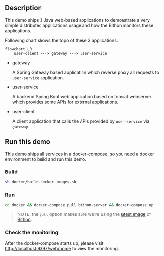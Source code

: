 
## Description

This demo ships 3 Java web-based applications to demonstrate a very simple distributed applications usage and how the Bithon monitors these applications.

Following chart shows the topo of these 3 applications.
```mermaid
flowchart LR
    user-client ---> gateway ---> user-service
```

- gateway
    
    A Spring Gateway based application which reverse proxy all requests to `user-service` application.

- user-service

    A backend Spring Boot web application based on tomcat webserver which provides some APIs for external applications.

- user-client

    A client application that calls the APIs provided by `user-service` via `gateway`.


## Run this demo

This demo ships all services in a docker-compose, so you need a docker environment to build and run this demo.

### Build

```bash
sh docker/build-docker-images.sh
```

### Run

```bash
cd docker && docker-compose pull bithon-server && docker-compose up
```
> NOTE: the `pull` option makes sure we're using the [latest image](https://hub.docker.com/r/bithon/server/tags) of [Bithon](https://github.com/FrankChen021/bithon).

### Check the monitoring

After the docker-compose starts up, please visit [http://localhost:9897/web/home](http://localhost:9897/web/home) to view the monitoring.

